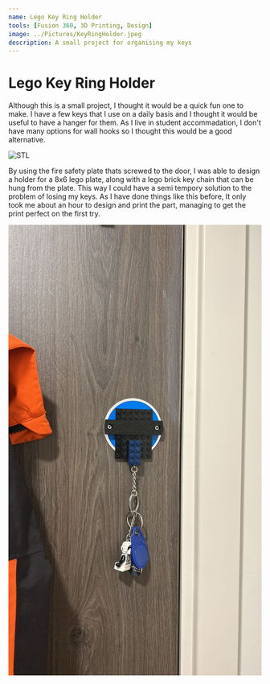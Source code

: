 ```yaml
---
name: Lego Key Ring Holder
tools: [Fusion 360, 3D Printing, Design]
image: ../Pictures/KeyRingHolder.jpeg
description: A small project for organising my keys
---
```


# Lego Key Ring Holder

Although this is a small project, I thought it would be a quick fun one to make. I have a few keys that I use on a daily basis and I thought it would be useful to have a hanger for them. As I live in student accommadation, I don't have many options for wall hooks so I thought this would be a good alternative.

![STL](../Pictures/STLfile)

By using the fire safety plate thats screwed to the door, I was able to design a holder for a 8x6 lego plate, along with a lego brick key chain that can be hung from the plate. This way I could have a semi tempory solution to the problem of losing my keys. As I have done things like this before, It only took me about an hour to design and print the part, managing to get the print perfect on the first try.

![Print](../Pictures/KeyRingHolder.jpeg)

